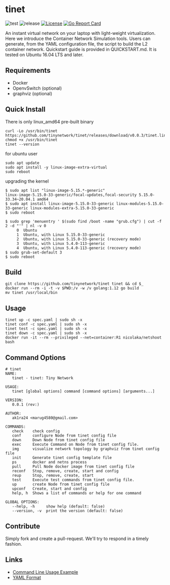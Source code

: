 # tinet

![test](https://github.com/tinynetwork/tinet/workflows/test/badge.svg) ![release](https://github.com/tinynetwork/tinet/workflows/release/badge.svg) [![License](https://img.shields.io/badge/License-Apache%202.0-blue.svg)](LICENSE) [![Go Report Card](https://goreportcard.com/badge/github.com/tinynetwork/tinet)](https://goreportcard.com/report/github.com/tinynetwork/tinet)

An instant virtual network on your laptop with
light-weight virtualization. Here we introduce the
Container Network Simulation tools. Users can generate,
from the YAML configuration file, the script to build
the L2 container network. Quickstart guide is provided
in QUICKSTART.md. It is tested on Ubuntu 16.04 LTS and
later.

## Requirements
- Docker
- OpenvSwitch (optional)
- graphviz (optional)

## Quick Install

There is only linux_amd64 pre-built binary
```
curl -Lo /usr/bin/tinet https://github.com/tinynetwork/tinet/releases/download/v0.0.3/tinet.linux_amd64
chmod +x /usr/bin/tinet
tinet --version
```

for ubuntu user
```
sudo apt update
sudo apt install -y linux-image-extra-virtual
sudo reboot
```

upgrading the kernel
```
$ sudo apt list "linux-image-5.15.*-generic"
linux-image-5.15.0-33-generic/focal-updates,focal-security 5.15.0-33.34~20.04.1 amd64
$ sudo apt install linux-image-5.15.0-33-generic linux-modules-5.15.0-33-generic linux-modules-extra-5.15.0-33-generic
$ sudo reboot
```
```
$ sudo grep 'menuentry ' $(sudo find /boot -name "grub.cfg") | cut -f 2 -d "'" | nl -v 0
     0  Ubuntu
     1  Ubuntu, with Linux 5.15.0-33-generic
     2  Ubuntu, with Linux 5.15.0-33-generic (recovery mode)
     3  Ubuntu, with Linux 5.4.0-113-generic
     4  Ubuntu, with Linux 5.4.0-113-generic (recovery mode)
$ sudo grub-set-default 3
$ sudo reboot
```

## Build
```
git clone https://github.com/tinynetwork/tinet tinet && cd $_
docker run --rm -i -t -v $PWD:/v -w /v golang:1.12 go build
mv tinet /usr/local/bin
```

## Usage

```
tinet up -c spec.yaml | sudo sh -x
tinet conf -c spec.yaml | sudo sh -x
tinet test -c spec.yaml | sudo sh -x
tinet down -c spec.yaml | sudo sh -x
docker run -it --rm --privileged --net=container:R1 nicolaka/netshoot bash
```

## Command Options

```
# tinet
NAME:
   tinet - tinet: Tiny Network

USAGE:
   tinet [global options] command [command options] [arguments...]

VERSION:
   0.0.1 (rev:)

AUTHOR:
   ak1ra24 <marug4580@gmail.com>

COMMANDS:
   check    check config
   conf     configure Node from tinet config file
   down     Down Node from tinet config file
   exec     Execute Command on Node from tinet config file.
   img      visualize network topology by graphviz from tinet config file
   init     Generate tinet config template file
   ps       docker and netns process
   pull     Pull Node docker image from tinet config file
   reconf   Stop, remove, create, start and config
   reup     Stop, remove, create, start
   test     Execute test commands from tinet config file.
   up       create Node from tinet config file
   upconf   Create, start and config
   help, h  Shows a list of commands or help for one command

GLOBAL OPTIONS:
   --help, -h     show help (default: false)
   --version, -v  print the version (default: false)
```

## Contribute

Simply fork and create a pull-request. We'll try to respond in a timely fashion.

## Links

- [Command Line Usage Example](docs/command-line-usage-example.md)
- [YAML Format](docs/specification_yml.md)

